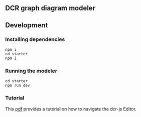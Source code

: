## DCR graph diagram modeler

## Development

### Installing dependencies
```console
npm i
cd starter
npm i
```

### Running the modeler
```console
cd starter
npm run dev
```

### Tutorial

This [pdf](https://github.com/tlk2k13/dcrjs/blob/main/modeler/Tutorial.pdf) provides a tutorial on how to navigate the dcr-js Editor.
